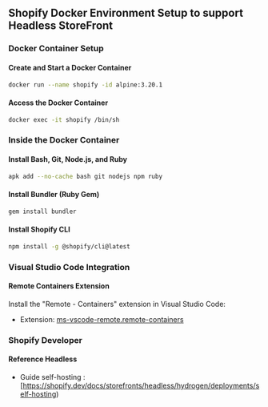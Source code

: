 ## Shopify Docker Environment Setup to support Headless StoreFront

### Docker Container Setup

#### Create and Start a Docker Container

```bash
docker run --name shopify -id alpine:3.20.1
```

#### Access the Docker Container

```bash
docker exec -it shopify /bin/sh
```

### Inside the Docker Container

#### Install Bash, Git, Node.js, and Ruby

```bash
apk add --no-cache bash git nodejs npm ruby
```

#### Install Bundler (Ruby Gem)

```bash
gem install bundler
```

#### Install Shopify CLI

```bash
npm install -g @shopify/cli@latest
```

### Visual Studio Code Integration

#### Remote Containers Extension

Install the "Remote - Containers" extension in Visual Studio Code:

- Extension: [ms-vscode-remote.remote-containers](https://marketplace.visualstudio.com/items?itemName=ms-vscode-remote.remote-containers)


### Shopify Developer

#### Reference Headless

- Guide self-hosting : [https://shopify.dev/docs/storefronts/headless/hydrogen/deployments/self-hosting)



